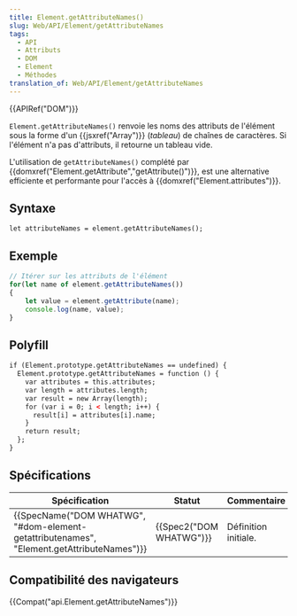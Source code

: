 ```yaml
---
title: Element.getAttributeNames()
slug: Web/API/Element/getAttributeNames
tags:
  - API
  - Attributs
  - DOM
  - Element
  - Méthodes
translation_of: Web/API/Element/getAttributeNames
---
```

{{APIRef("DOM")}}

`Element.getAttributeNames()` renvoie les noms des attributs de l'élément sous la forme d'un {{jsxref("Array")}} (_tableau_) de chaînes de caractères. Si l'élément n'a pas d'attributs, il retourne un tableau vide.

L'utilisation de `getAttributeNames()` complété par {{domxref("Element.getAttribute","getAttribute()")}}, est une alternative efficiente et performante pour l'accès à {{domxref("Element.attributes")}}.

## Syntaxe

    let attributeNames = element.getAttributeNames();

## Exemple

```js
// Itérer sur les attributs de l'élément
for(let name of element.getAttributeNames())
{
	let value = element.getAttribute(name);
	console.log(name, value);
}
```

## Polyfill

```html
if (Element.prototype.getAttributeNames == undefined) {
  Element.prototype.getAttributeNames = function () {
    var attributes = this.attributes;
    var length = attributes.length;
    var result = new Array(length);
    for (var i = 0; i < length; i++) {
      result[i] = attributes[i].name;
    }
    return result;
  };
}
```

## Spécifications

| Spécification                                                                                                            | Statut                           | Commentaire          |
| ------------------------------------------------------------------------------------------------------------------------ | -------------------------------- | -------------------- |
| {{SpecName("DOM WHATWG", "#dom-element-getattributenames", "Element.getAttributeNames")}} | {{Spec2("DOM WHATWG")}} | Définition initiale. |

## Compatibilité des navigateurs

{{Compat("api.Element.getAttributeNames")}}
